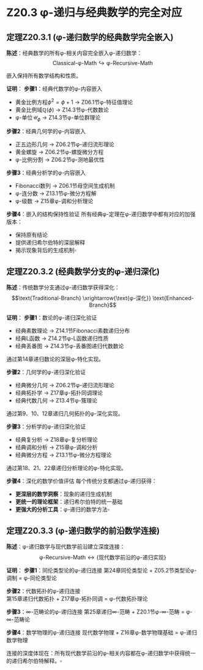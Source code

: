 # Z20.3 φ-递归与经典数学的完全对应

## 定理Z20.3.1 (φ-递归数学的经典数学完全嵌入)

**陈述**：经典数学的所有φ-相关内容完全嵌入φ-递归数学：
$$\text{Classical-φ-Math} \hookrightarrow \text{φ-Recursive-Math}$$

嵌入保持所有数学结构和性质。

**证明**：
**步骤1**：经典代数学的φ-内容嵌入
- 黄金比例方程$\phi^2 = \phi + 1$ → Z06.1节φ-特征值理论
- 黄金比例域$\mathbb{Q}(\phi)$ → Z14.3节φ-代数数论
- φ-单位$\mathcal{U}_{\phi}$ → Z14.3节φ-单位群理论

**步骤2**：经典几何学的φ-内容嵌入  
- 正五边形几何 → Z06.2节φ-递归流形理论
- 黄金螺旋 → Z06.2节φ-螺旋微分方程
- φ-比例分割 → Z06.2节φ-测地最优性

**步骤3**：经典分析学的φ-内容嵌入
- Fibonacci数列 → Z06.1节母空间生成机制
- φ-连分数 → Z13.1节φ-微分方程解
- φ-级数 → Z15章φ-调和分析理论

**步骤4**：嵌入的结构保持性验证
所有经典φ-定理在φ-递归数学中都有对应的加强版本：
- 保持原有结论
- 提供递归希尔伯特的深层解释
- 揭示现象背后的生成机制$\square$

## 定理Z20.3.2 (经典数学分支的φ-递归深化)

**陈述**：传统数学分支通过φ-递归数学获得深化：
$$\text{Traditional-Branch} \xrightarrow{\text{φ-深化}} \text{Enhanced-Branch}$$

**证明**：
**步骤1**：数论的φ-递归深化验证
- 经典素数理论 → Z14.1节Fibonacci素数递归分布
- 经典L函数 → Z14.2节φ-L函数递归性质  
- 经典丢番图 → Z14.3节φ-丢番图递归代数数论

通过第14章递归数论的深层φ-特化实现。

**步骤2**：几何学的φ-递归深化验证
- 经典微分几何 → Z06.2节φ-递归流形理论
- 经典拓扑学 → Z17章φ-拓扑同调理论
- 经典代数几何 → Z13.4节φ-簇理论

通过第9、10、12章递归几何拓扑的φ-深化实现。

**步骤3**：分析学的φ-递归深化验证  
- 经典复分析 → Z18章φ-复分析理论
- 经典调和分析 → Z15章φ-调和分析
- 经典微分方程 → Z13.1节φ-微分方程理论

通过第18、21、22章递归分析理论的φ-特化实现。

**步骤4**：深化的数学价值评估
每个传统分支都通过φ-递归获得：
- **更深层的数学洞察**：现象的递归生成机制
- **更统一的理论框架**：递归希尔伯特的统一基础
- **更强大的分析工具**：φ-递归的数学方法$\square$

## 定理Z20.3.3 (φ-递归数学的前沿数学连接)

**陈述**：φ-递归数学与现代数学前沿建立深度连接：
$$\text{φ-Recursive-Math} \leftrightarrow \{\text{现代数学前沿的φ-递归实现}\}$$

**证明**：
**步骤1**：同伦类型论的φ-递归连接
第24章同伦类型论 + Z05.2节类型论φ-调制 = φ-同伦类型论

**步骤2**：代数拓扑的φ-递归连接  
第15章递归代数拓扑 + Z17章φ-拓扑同调 = φ-代数拓扑理论

**步骤3**：∞-范畴论的φ-递归连接
第25章递归∞-范畴 + Z20.1节φ-∞-范畴 = φ-∞-范畴论

**步骤4**：数学物理的φ-递归连接
现代数学物理 + Z16章φ-数学物理基础 = φ-递归数学物理

连接的深度体现在：所有现代数学前沿的φ-相关内容都在φ-递归数学中获得统一的递归希尔伯特解释。$\square$